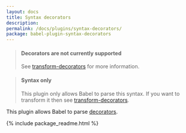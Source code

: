 ```yaml
---
layout: docs
title: Syntax decorators
description:
permalink: /docs/plugins/syntax-decorators/
package: babel-plugin-syntax-decorators
---
```


<blockquote class="babel-callout babel-callout-warning">
  <h4>Decorators are not currently supported</h4>
  <p>
    See <a href="/docs/plugins/transform-decorators">transform-decorators</a> for more information.
  </p>
</blockquote>

<blockquote class="babel-callout babel-callout-info">
  <h4>Syntax only</h4>
  <p>
    This plugin only allows Babel to parse this syntax. If you want to transform it then
    see <a href="/docs/plugins/transform-decorators">transform-decorators</a>.
  </p>
</blockquote>

This plugin allows Babel to parse [decorators](https://github.com/wycats/javascript-decorators/blob/master/README.md).

{% include package_readme.html %}
